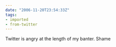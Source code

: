```yaml
---
date: "2006-11-20T23:54:33Z"
tags:
- imported
- from-twitter
---
```

Twitter is angry at the length of my banter. Shame
